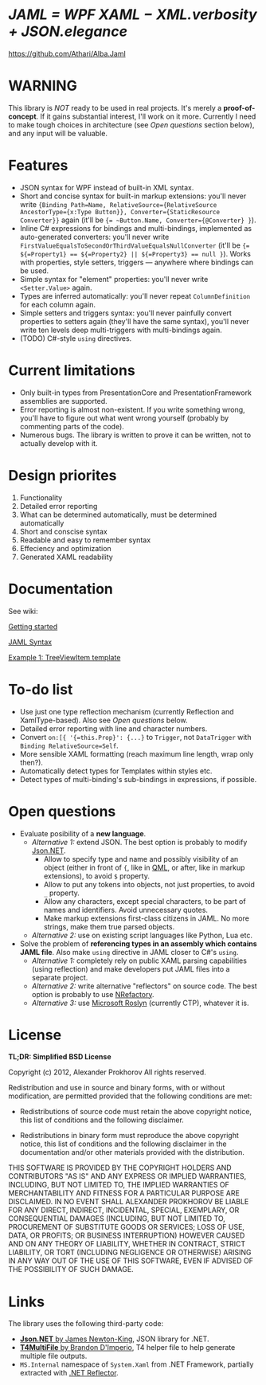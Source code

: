 # *JAML = WPF XAML − XML.verbosity + JSON.elegance*

https://github.com/Athari/Alba.Jaml

WARNING
=======

This library is *NOT* ready to be used in real projects. It's merely a **proof-of-concept**. If it gains substantial interest, I'll work on it more. Currently I need to make tough choices in architecture (see *Open questions* section below), and any input will be valuable.

Features
========

* JSON syntax for WPF instead of built-in XML syntax.
* Short and concise syntax for built-in markup extensions: you'll never write `{Binding Path=Name, RelativeSource={RelativeSource AncestorType={x:Type Button}}, Converter={StaticResource Converter}}` again (it'll be `{= ~Button.Name, Converter={@Converter} }`).
* Inline C# expressions for bindings and multi-bindings, implemented as auto-generated converters: you'll never write `FirstValueEqualsToSecondOrThirdValueEqualsNullConverter` (it'll be `{= ${=Property1} == ${=Property2} || ${=Property3} == null }`). Works with properties, style setters, triggers — anywhere where bindings can be used.
* Simple syntax for "element" properties: you'll never write `<Setter.Value>` again.
* Types are inferred automatically: you'll never repeat `ColumnDefinition` for each column again.
* Simple setters and triggers syntax: you'll never painfully convert properties to setters again (they'll have the same syntax), you'll never write ten levels deep multi-triggers with multi-bindings again.
* (TODO) C#-style `using` directives.

Current limitations
===================

* Only built-in types from PresentationCore and PresentationFramework assemblies are supported.
* Error reporting is almost non-existent. If you write something wrong, you'll have to figure out what went wrong yourself (probably by commenting parts of the code).
* Numerous bugs. The library is written to prove it can be written, not to actually develop with it.

Design priorites
================

1. Functionality
2. Detailed error reporting
3. What can be determined automatically, must be determined automatically
4. Short and conscise syntax
5. Readable and easy to remember syntax
6. Effeciency and optimization
7. Generated XAML readability

Documentation
=============

See wiki:

[Getting started](https://github.com/Athari/Alba.Jaml/wiki/Getting-started)

[JAML Syntax](https://github.com/Athari/Alba.Jaml/wiki/JAML-Syntax)

[Example 1: TreeViewItem template](https://github.com/Athari/Alba.Jaml/wiki/Example-1:-TreeViewItem-template)

To-do list
==========

* Use just one type reflection mechanism (currently Reflection and XamlType-based). Also see *Open questions* below.
* Detailed error reporting with line and character numbers.
* Convert `on:[{ '{=this.Prop}': {...}` to `Trigger`, not `DataTrigger` with `Binding RelativeSource=Self`.
* More sensible XAML formatting (reach maximum line length, wrap only then?).
* Automatically detect types for Templates within styles etc.
* Detect types of multi-binding's sub-bindings in expressions, if possible.

Open questions
==============

* Evaluate posibility of a **new language**.
  * _Alternative 1:_ extend JSON. The best option is probably to modify [Json.NET][].
    * Allow to specify type and name and possibly visibility of an object (either in front of `{`, like in [QML][], or after, like in markup extensions), to avoid `$` property.
    * Allow to put any tokens into objects, not just properties, to avoid `_` property.
    * Allow any characters, except special characters, to be part of names and identifiers. Avoid unnecessary quotes.
    * Make markup extensions first-class citizens in JAML. No more strings, make them true parsed objects.
  * _Alternative 2:_ use on existing script languages like Python, Lua etc.
* Solve the problem of **referencing types in an assembly which contains JAML file**. Also make `using` directive in JAML closer to C#'s `using`.
  * _Alternative 1:_ completely rely on public XAML parsing capabilities (using reflection) and make developers put JAML files into a separate project.
  * _Alternative 2:_ write alternative "reflectors" on source code. The best option is probably to use [NRefactory][].
  * _Alternative 3:_ use [Microsoft Roslyn][Roslyn] (currently CTP), whatever it is.

License
=======
**TL;DR: Simplified BSD License**

Copyright (c) 2012, Alexander Prokhorov
All rights reserved.

Redistribution and use in source and binary forms, with or without modification, are permitted provided that the following conditions are met:

* Redistributions of source code must retain the above copyright notice, this list of conditions and the following disclaimer.

* Redistributions in binary form must reproduce the above copyright notice, this list of conditions and the following disclaimer in the documentation and/or other materials provided with the distribution.

THIS SOFTWARE IS PROVIDED BY THE COPYRIGHT HOLDERS AND CONTRIBUTORS "AS IS" AND ANY EXPRESS OR IMPLIED WARRANTIES, INCLUDING, BUT NOT LIMITED TO, THE IMPLIED WARRANTIES OF MERCHANTABILITY AND FITNESS FOR A PARTICULAR PURPOSE ARE DISCLAIMED. IN NO EVENT SHALL ALEXANDER PROKHOROV BE LIABLE FOR ANY DIRECT, INDIRECT, INCIDENTAL, SPECIAL, EXEMPLARY, OR CONSEQUENTIAL DAMAGES (INCLUDING, BUT NOT LIMITED TO, PROCUREMENT OF SUBSTITUTE GOODS OR SERVICES; LOSS OF USE, DATA, OR PROFITS; OR BUSINESS INTERRUPTION) HOWEVER CAUSED AND ON ANY THEORY OF LIABILITY, WHETHER IN CONTRACT, STRICT LIABILITY, OR TORT (INCLUDING NEGLIGENCE OR OTHERWISE) ARISING IN ANY WAY OUT OF THE USE OF THIS SOFTWARE, EVEN IF ADVISED OF THE POSSIBILITY OF SUCH DAMAGE.

Links
=====

The library uses the following third-party code:
* [**Json.NET** by James Newton-King](http://json.net/), JSON library for .NET.
* [**T4MultiFile** by Brandon D'Imperio](http://nuget.org/packages/T4MultiFile), T4 helper file to help generate multiple file outputs.
* `MS.Internal` namespace of `System.Xaml` from .NET Framework, partially extracted with [.NET Reflector][Reflector].

[Json.NET]: http://json.net/ "Json.NET by James Newton-King, JSON library for .NET"
[QML]: http://doc.qt.digia.com/qt/qtquick.html "Qt Modeling Language, part of Qt Quick, part of Qt Framework"
[NRefactory]: https://github.com/icsharpcode/NRefactory/ "C# analysis library used in the SharpDevelop and MonoDevelop IDEs"
[Roslyn]: http://msdn.microsoft.com/en-us/roslyn "APIs for exposing the Microsoft C# and Visual Basic .NET compilers as services"
[Reflector]: http://www.reflector.net/ "The tool for decompiling .NET assemblies"
